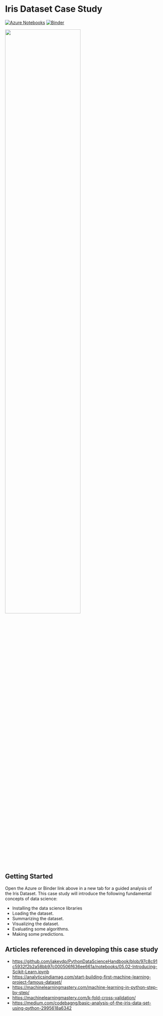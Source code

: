 # Iris Dataset Case Study
[![Azure Notebooks](https://notebooks.azure.com/launch.svg)](https://notebooks.azure.com/shyezroni/projects/iris-analysis)
[![Binder](https://mybinder.org/badge_logo.svg)](https://mybinder.org/v2/gh/ezronis/iris-analysis/master?urlpath=lab)

<img src="https://mk0analyticsindf35n9.kinstacdn.com/wp-content/uploads/2018/02/iris-machinelearning.png" width=70%>

## Getting Started
Open the Azure or Binder link above in a new tab for a guided analysis of the Iris Dataset. This case study will introduce the following fundamental concepts of data science: 
* Installing the data science libraries
* Loading the dataset.
* Summarizing the dataset.
* Visualizing the dataset.
* Evaluating some algorithms.
* Making some predictions.

## Articles referenced in developing this case study
- https://github.com/jakevdp/PythonDataScienceHandbook/blob/97c8c91c5932f2b2a58bb97c000506f636ee661a/notebooks/05.02-Introducing-Scikit-Learn.ipynb
- https://analyticsindiamag.com/start-building-first-machine-learning-project-famous-dataset/
- https://machinelearningmastery.com/machine-learning-in-python-step-by-step/
- https://machinelearningmastery.com/k-fold-cross-validation/
- https://medium.com/codebagng/basic-analysis-of-the-iris-data-set-using-python-2995618a6342